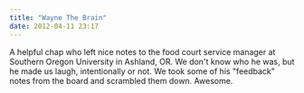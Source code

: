 ```yaml
---
title: "Wayne The Brain"
date: 2012-04-11 23:17
---
```


A helpful chap who left nice notes to the food court service manager at Southern Oregon University in Ashland, OR. We don't know who he was, but he made us laugh, intentionally or not. We took some of his "feedback" notes from the board and scrambled them down. Awesome.